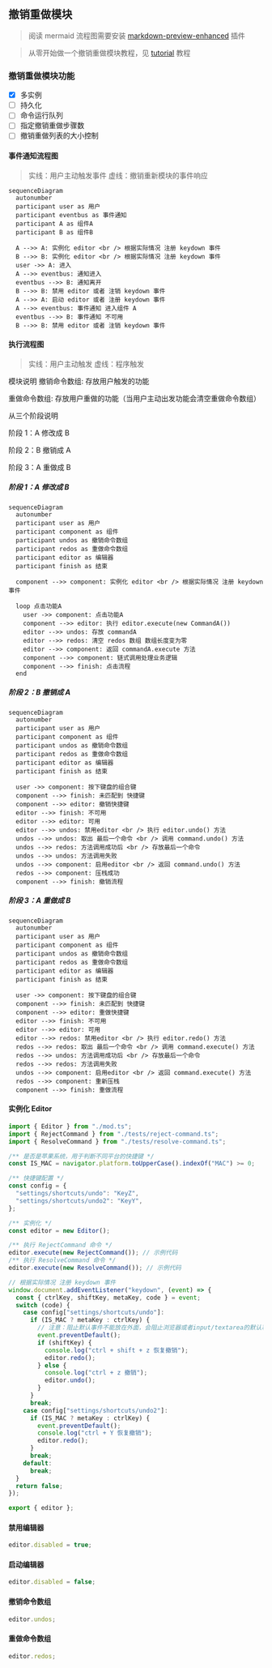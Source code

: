 ## 撤销重做模块

> 阅读 mermaid 流程图需要安装 [markdown-preview-enhanced](https://marketplace.visualstudio.com/items?itemName=shd101wyy.markdown-preview-enhanced) 插件

> 从零开始做一个撤销重做模块教程，见 [tutorial](tutorial.md) 教程

### 撤销重做模块功能

- [x] 多实例
- [ ] 持久化
- [ ] 命令运行队列
- [ ] 指定撤销重做步骤数
- [ ] 撤销重做列表的大小控制

#### 事件通知流程图

> 实线：用户主动触发事件 虚线：撤销重新模块的事件响应

```mermaid
sequenceDiagram
  autonumber
  participant user as 用户
  participant eventbus as 事件通知
  participant A as 组件A
  participant B as 组件B

  A -->> A: 实例化 editor <br /> 根据实际情况 注册 keydown 事件
  B -->> B: 实例化 editor <br /> 根据实际情况 注册 keydown 事件
  user ->> A: 进入
  A -->> eventbus: 通知进入
  eventbus -->> B: 通知离开
  B -->> B: 禁用 editor 或者 注销 keydown 事件
  A -->> A: 启动 editor 或者 注册 keydown 事件
  A -->> eventbus: 事件通知 进入组件 A
  eventbus -->> B: 事件通知 不可用
  B -->> B: 禁用 editor 或者 注销 keydown 事件
```

#### 执行流程图

> 实线：用户主动触发 虚线：程序触发

模块说明 撤销命令数组: 存放用户触发的功能

重做命令数组: 存放用户重做的功能（当用户主动出发功能会清空重做命令数组）

从三个阶段说明

阶段 1：A 修改成 B

阶段 2：B 撤销成 A

阶段 3：A 重做成 B

##### 阶段 1：A 修改成 B

```mermaid
sequenceDiagram
  autonumber
  participant user as 用户
  participant component as 组件
  participant undos as 撤销命令数组
  participant redos as 重做命令数组
  participant editor as 编辑器
  participant finish as 结束

  component -->> component: 实例化 editor <br /> 根据实际情况 注册 keydown 事件

  loop 点击功能A
    user ->> component: 点击功能A
    component -->> editor: 执行 editor.execute(new CommandA())
    editor -->> undos: 存放 commandA
    editor -->> redos: 清空 redos 数组 数组长度变为零
    editor -->> component: 返回 commandA.execute 方法
    component -->> component: 链式调用处理业务逻辑
    component -->> finish: 点击流程
  end
```

##### 阶段 2：B 撤销成 A

```mermaid
sequenceDiagram
  autonumber
  participant user as 用户
  participant component as 组件
  participant undos as 撤销命令数组
  participant redos as 重做命令数组
  participant editor as 编辑器
  participant finish as 结束

  user ->> component: 按下键盘的组合键
  component -->> finish: 未匹配到 快捷键
  component -->> editor: 撤销快捷键
  editor -->> finish: 不可用
  editor -->> editor: 可用
  editor -->> undos: 禁用editor <br /> 执行 editor.undo() 方法
  undos -->> undos: 取出 最后一个命令 <br /> 调用 command.undo() 方法
  undos -->> redos: 方法调用成功后 <br /> 存放最后一个命令
  undos -->> undos: 方法调用失败
  undos -->> component: 启用editor <br /> 返回 command.undo() 方法
  redos -->> component: 压栈成功
  component -->> finish: 撤销流程
```

##### 阶段 3：A 重做成 B

```mermaid
sequenceDiagram
  autonumber
  participant user as 用户
  participant component as 组件
  participant undos as 撤销命令数组
  participant redos as 重做命令数组
  participant editor as 编辑器
  participant finish as 结束

  user ->> component: 按下键盘的组合键
  component -->> finish: 未匹配到 快捷键
  component -->> editor: 重做快捷键
  editor -->> finish: 不可用
  editor -->> editor: 可用
  editor -->> redos: 禁用editor <br /> 执行 editor.redo() 方法
  redos -->> redos: 取出 最后一个命令 <br /> 调用 command.execute() 方法
  redos -->> undos: 方法调用成功后 <br /> 存放最后一个命令
  redos -->> redos: 方法调用失败
  undos -->> component: 启用editor <br /> 返回 command.execute() 方法
  redos -->> component: 重新压栈
  component -->> finish: 重做流程
```

#### 实例化 Editor

```javascript
import { Editor } from "./mod.ts";
import { RejectCommand } from "./tests/reject-command.ts";
import { ResolveCommand } from "./tests/resolve-command.ts";

/** 是否是苹果系统，用于判断不同平台的快捷键 */
const IS_MAC = navigator.platform.toUpperCase().indexOf("MAC") >= 0;

/** 快捷键配置 */
const config = {
  "settings/shortcuts/undo": "KeyZ",
  "settings/shortcuts/undo2": "KeyY",
};

/** 实例化 */
const editor = new Editor();

/** 执行 RejectCommand 命令 */
editor.execute(new RejectCommand()); // 示例代码
/** 执行 ResolveCommand 命令 */
editor.execute(new ResolveCommand()); // 示例代码

// 根据实际情况 注册 keydown 事件
window.document.addEventListener("keydown", (event) => {
  const { ctrlKey, shiftKey, metaKey, code } = event;
  switch (code) {
    case config["settings/shortcuts/undo"]:
      if (IS_MAC ? metaKey : ctrlKey) {
        // 注意：阻止默认事件不能放在外面，会阻止浏览器或者input/textarea的默认事件，应该放在相应的按键组合中去阻止
        event.preventDefault();
        if (shiftKey) {
          console.log("ctrl + shift + z 恢复撤销");
          editor.redo();
        } else {
          console.log("ctrl + z 撤销");
          editor.undo();
        }
      }
      break;
    case config["settings/shortcuts/undo2"]:
      if (IS_MAC ? metaKey : ctrlKey) {
        event.preventDefault();
        console.log("ctrl + Y 恢复撤销");
        editor.redo();
      }
      break;
    default:
      break;
  }
  return false;
});

export { editor };
```

#### 禁用编辑器

```javascript
editor.disabled = true;
```

#### 启动编辑器

```javascript
editor.disabled = false;
```

#### 撤销命令数组

```javascript
editor.undos;
```

#### 重做命令数组

```javascript
editor.redos;
```
